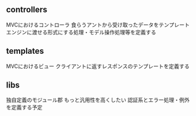 ## controllers
MVCにおけるコントローラ
食らうアントから受け取ったデータをテンプレートエンジンに渡せる形式にする処理・モデル操作処理等を定義する

## templates
MVCにおけるビュー
クライアントに返すレスポンスのテンプレートを定義する

## libs
独自定義のモジュール郡
もっと汎用性を高くしたい
認証系とエラー処理・例外を定義する予定

